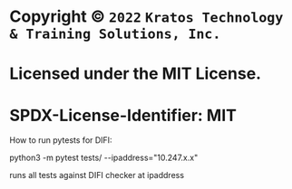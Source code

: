 # Copyright © `2022` `Kratos Technology & Training Solutions, Inc.`
# Licensed under the MIT License.
# SPDX-License-Identifier: MIT

How to run pytests for DIFI:

python3 -m pytest tests/ --ipaddress="10.247.x.x"

runs all tests against DIFI checker at ipaddress
